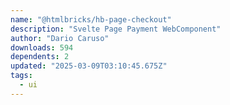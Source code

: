 ```yaml
---
name: "@htmlbricks/hb-page-checkout"
description: "Svelte Page Payment WebComponent"
author: "Dario Caruso"
downloads: 594
dependents: 2
updated: "2025-03-09T03:10:45.675Z"
tags: 
  - ui
---
```

